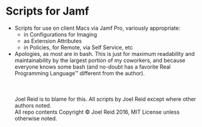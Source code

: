 # Scripts for Jamf

- Scripts for use on client Macs via Jamf Pro, variously appropriate:
  - in Configurations for Imaging
  - as Extension Attributes
  - in Policies, for Remote, via Self Service, etc
- Apologies, as most are in bash. This is just for maximum readability and maintainability by the largest portion of my coworkers, and because everyone knows some bash (and no-doubt has a favorite Real Programming Language™ different from the author).
&nbsp;  
&nbsp;  
&nbsp;  
&nbsp;  
Joel Reid is to blame for this. All scripts by Joel Reid except where other authors noted.  
All repo contents Copyright © Joel Reid 2016, MIT License unless otherwise noted.

